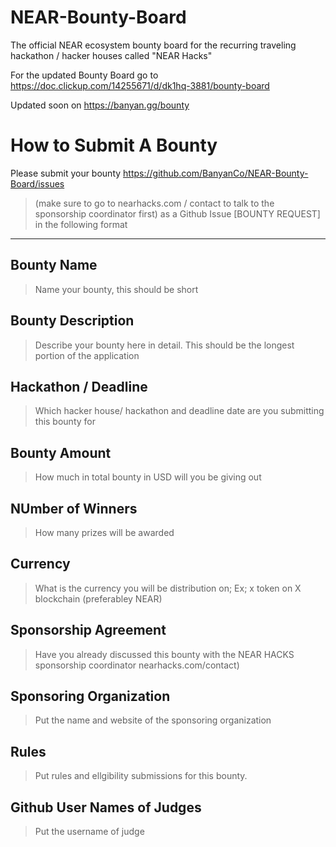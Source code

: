 # NEAR-Bounty-Board
The official NEAR ecosystem bounty board for the recurring traveling hackathon / hacker houses called "NEAR Hacks"


For the updated Bounty Board go to https://doc.clickup.com/14255671/d/dk1hq-3881/bounty-board


Updated soon on https://banyan.gg/bounty


# How to Submit A Bounty
Please submit your bounty https://github.com/BanyanCo/NEAR-Bounty-Board/issues
> (make sure to go to nearhacks.com / contact to talk to the sponsorship coordinator first) as a Github Issue [BOUNTY REQUEST] in the following format
_________
## Bounty Name
> Name your bounty, this should be short

## Bounty Description
> Describe your bounty here in detail. This should be the longest portion of the application

## Hackathon  / Deadline
> Which hacker house/ hackathon and deadline date are you submitting this bounty for

## Bounty Amount
> How much in total bounty in USD will you be giving out

## NUmber of Winners
> How many prizes will be awarded

## Currency
> What is the currency you will be distribution on; Ex; x token on X blockchain (preferabley NEAR)

## Sponsorship Agreement
> Have you already discussed this bounty with the NEAR HACKS sponsorship coordinator nearhacks.com/contact)

## Sponsoring Organization
> Put the name and website of the sponsoring organization

## Rules
> Put rules and ellgibility submissions for this bounty.


## Github User Names of Judges
> Put the username of judge


